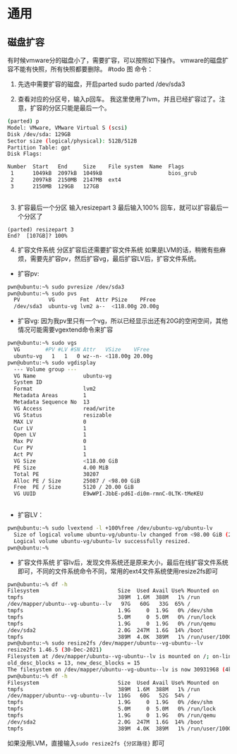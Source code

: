 # 通用
## 磁盘扩容
有时候vmware分的磁盘小了，需要扩容，可以按照如下操作。
vmware的磁盘扩容不能有快照，所有快照都要删除。
#todo 
图
命令：
1. 先选中需要扩容的磁盘，开启parted
sudo parted /dev/sda3 

2. 查看对应的分区号，输入p回车。
我这里使用了lvm，并且已经扩容过了。注意，扩容的分区只能是最后一个。
```sh
(parted) p                                                                
Model: VMware, VMware Virtual S (scsi)
Disk /dev/sda: 129GB
Sector size (logical/physical): 512B/512B
Partition Table: gpt
Disk Flags: 

Number  Start   End     Size    File system  Name  Flags
 1      1049kB  2097kB  1049kB                     bios_grub
 2      2097kB  2150MB  2147MB  ext4
 3      2150MB  129GB   127GB
 
```
3. 扩容最后一个分区
输入resizepart 3
最后输入100% 回车，就可以扩容最后一个分区了
```
(parted) resizepart 3 
End?  [107GB]? 100%
```

4. 扩容文件系统
分区扩容后还需要扩容文件系统
如果是LVM的话，稍微有些麻烦，需要先扩容pv，然后扩容vg，最后扩容LV后，扩容文件系统。
- 扩容pv:
```sh
pwn@ubuntu:~% sudo pvresize /dev/sda3
pwn@ubuntu:~% sudo pvs                     
  PV         VG        Fmt  Attr PSize    PFree 
  /dev/sda3  ubuntu-vg lvm2 a--  <118.00g 20.00g
```
- 扩容vg:
因为我pv里只有一个vg，所以已经显示出还有20G的空闲空间，其他情况可能需要vgextend命令来扩容
```sh
pwn@ubuntu:~% sudo vgs                      
  VG        #PV #LV #SN Attr   VSize    VFree 
  ubuntu-vg   1   1   0 wz--n- <118.00g 20.00g
pwn@ubuntu:~% sudo vgdisplay
  --- Volume group ---
  VG Name               ubuntu-vg
  System ID             
  Format                lvm2
  Metadata Areas        1
  Metadata Sequence No  13
  VG Access             read/write
  VG Status             resizable
  MAX LV                0
  Cur LV                1
  Open LV               1
  Max PV                0
  Cur PV                1
  Act PV                1
  VG Size               <118.00 GiB
  PE Size               4.00 MiB
  Total PE              30207
  Alloc PE / Size       25087 / <98.00 GiB
  Free  PE / Size       5120 / 20.00 GiB
  VG UUID               E9wWPI-JbbE-pd6I-di0m-rmnC-0LTK-tMeKEU
  
```
- 扩容LV：
```sh
pwn@ubuntu:~% sudo lvextend -l +100%free /dev/ubuntu-vg/ubuntu-lv         
  Size of logical volume ubuntu-vg/ubuntu-lv changed from <98.00 GiB (25087 extents) to <118.00 GiB (30207 extents).
  Logical volume ubuntu-vg/ubuntu-lv successfully resized.
pwn@ubuntu:~%
```
- 扩容文件系统
扩容lv后，发现文件系统还是原来大小，最后在线扩容文件系统即可，不同的文件系统命令不同，常用的ext4文件系统使用resize2fs即可
```sh
pwn@ubuntu:~% df -h           
Filesystem                         Size  Used Avail Use% Mounted on
tmpfs                              389M  1.6M  388M   1% /run
/dev/mapper/ubuntu--vg-ubuntu--lv   97G   60G   33G  65% /
tmpfs                              1.9G     0  1.9G   0% /dev/shm
tmpfs                              5.0M     0  5.0M   0% /run/lock
tmpfs                              1.9G     0  1.9G   0% /run/qemu
/dev/sda2                          2.0G  247M  1.6G  14% /boot
tmpfs                              389M  4.0K  389M   1% /run/user/1000
pwn@ubuntu:~% sudo resize2fs /dev/mapper/ubuntu--vg-ubuntu--lv
resize2fs 1.46.5 (30-Dec-2021)
Filesystem at /dev/mapper/ubuntu--vg-ubuntu--lv is mounted on /; on-line resizing required
old_desc_blocks = 13, new_desc_blocks = 15
The filesystem on /dev/mapper/ubuntu--vg-ubuntu--lv is now 30931968 (4k) blocks long.
pwn@ubuntu:~% df -h
Filesystem                         Size  Used Avail Use% Mounted on
tmpfs                              389M  1.6M  388M   1% /run
/dev/mapper/ubuntu--vg-ubuntu--lv  116G   60G   52G  54% /
tmpfs                              1.9G     0  1.9G   0% /dev/shm
tmpfs                              5.0M     0  5.0M   0% /run/lock
tmpfs                              1.9G     0  1.9G   0% /run/qemu
/dev/sda2                          2.0G  247M  1.6G  14% /boot
tmpfs                              389M  4.0K  389M   1% /run/user/1000

```

如果没用LVM，直接输入`sudo resize2fs {分区路径}` 即可

